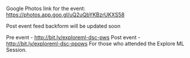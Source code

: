 Google Photos link for the event: https://photos.app.goo.gl/uQ2uQbYKBzrUKXS58

Post event feed backform will be updated soon

 
Pre event - 
http://bit.ly/exploreml-dsc-pws
 Post event - 
http://bit.ly/exploreml-dsc-ppows
For those who attended the Explore ML Session.
